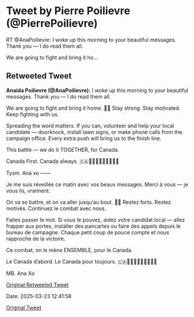# Tweet by Pierre Poilievre (@PierrePoilievre)

RT @AnaPoilievre: I woke up this morning to your beautiful messages. Thank you — I do read them all.

We are going to fight and bring it ho…

## Retweeted Tweet

**Anaida Poilievre (@AnaPoilievre):** I woke up this morning to your beautiful messages. Thank you — I do read them all.

We are going to fight and bring it home. 💪🏼 Stay strong. Stay motivated. Keep fighting with us.

Spreading the word matters. If you can, volunteer and help your local candidate — doorknock, install lawn signs, or make phone calls from the campaign office. Every extra push will bring us to the finish line.

This battle — we do it TOGETHER, for Canada.

Canada First. Canada always. 🇨🇦🤍💪🏼🙏🏽🙏🏽🙏🏽

Tysm. Ana xo
——

Je me suis réveillée ce matin avec vos beaux messages. Merci à vous — je vous lis, vraiment.

On va se battre, et on va aller jusqu’au bout. 💪🏼 Restez forts. Restez motivés. Continuez le combat avec nous.

Faites passer le mot. Si vous le pouvez, aidez votre candidat local — allez frapper aux portes, installer des pancartes ou faire des appels depuis le bureau de campagne. Chaque petit coup de pouce compte et nous rapproche de la victoire.

Ce combat, on le mène ENSEMBLE, pour le Canada.

Le Canada d’abord. Le Canada pour toujours. 🇨🇦🤍💪🏼🙏🏽🙏🏽🙏🏽

MB. Ana Xo

[Original Retweeted Tweet](https://x.com/AnaPoilievre/status/1903787790845829610)

Date: 2025-03-23 12:41:58

[Original Tweet](https://x.com/PierrePoilievre/status/1903789316691628350)
